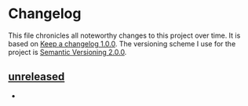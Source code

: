 # Changelog

This file chronicles all noteworthy changes to this project over time. It is based on [Keep a changelog 1.0.0](https://keepachangelog.com/en/1.0.0/). The versioning scheme I use for the project is [Semantic Versioning 2.0.0](https://semver.org/).

## [unreleased]

-   


[unreleased]: https://github.com/olivertwistor/.github/compare/be28a4f8760957bac9bb3b7bec8ba26af27a3cd9…HEAD